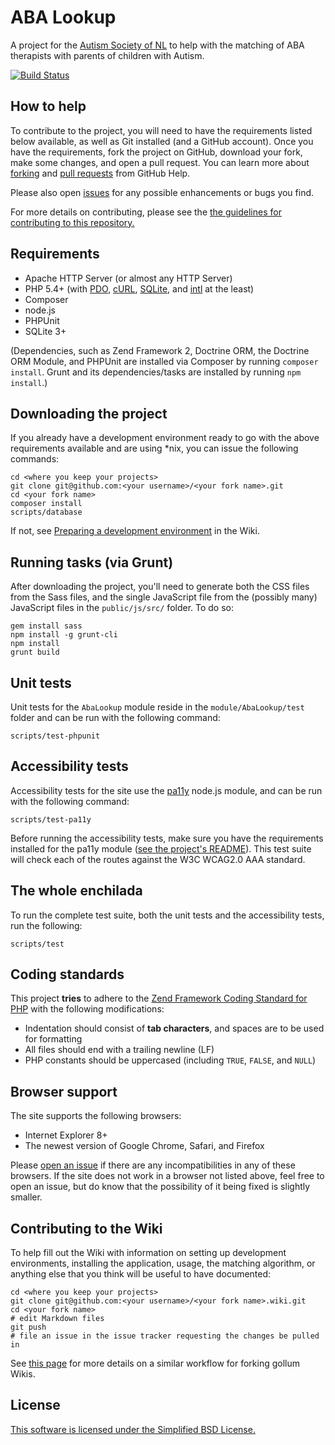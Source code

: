 ABA Lookup
==========

A project for the [Autism Society of NL] to help with the matching of ABA therapists with parents of children with Autism.

[![Build Status]][Travis]

How to help
-----------

To contribute to the project, you will need to have the requirements listed below available, as well as Git installed (and a GitHub account). Once you have the requirements, fork the project on GitHub, download your fork, make some changes, and open a pull request. You can learn more about [forking] and [pull requests] from GitHub Help.

Please also open [issues] for any possible enhancements or bugs you find.

For more details on contributing, please see the [the guidelines for contributing to this repository.](CONTRIBUTING.md)

Requirements
------------

- Apache HTTP Server (or almost any HTTP Server)
- PHP 5.4+ (with [PDO], [cURL], [SQLite], and [intl] at the least)
- Composer
- node.js
- PHPUnit
- SQLite 3+

(Dependencies, such as Zend Framework 2, Doctrine ORM, the Doctrine ORM Module, and PHPUnit are installed via Composer by running `composer install`. Grunt and its dependencies/tasks are installed by running `npm install`.)

Downloading the project
-----------------------

If you already have a development environment ready to go with the above requirements available and are using *nix, you can issue the following commands:

    cd <where you keep your projects>
    git clone git@github.com:<your username>/<your fork name>.git
    cd <your fork name>
    composer install
    scripts/database

If not, see [Preparing a development environment] in the Wiki.

Running tasks (via Grunt)
-------------------------

After downloading the project, you'll need to generate both the CSS files from the Sass files, and the single JavaScript file from the (possibly many) JavaScript files in the `public/js/src/` folder. To do so:

    gem install sass
    npm install -g grunt-cli
    npm install
    grunt build

Unit tests
----------

Unit tests for the `AbaLookup` module reside in the `module/AbaLookup/test` folder and can be run with the following command:

    scripts/test-phpunit

Accessibility tests
-------------------

Accessibility tests for the site use the [pa11y](https://github.com/nature/pa11y) node.js module, and can be run with the following command:

    scripts/test-pa11y

Before running the accessibility tests, make sure you have the requirements installed for the pa11y module ([see the project's README](https://github.com/nature/pa11y#installing)). This test suite will check each of the routes against the W3C WCAG2.0 AAA standard.

The whole enchilada
-------------------

To run the complete test suite, both the unit tests and the accessibility tests, run the following:

    scripts/test

Coding standards
----------------

This project **tries** to adhere to the [Zend Framework Coding Standard for PHP] with the following modifications:

- Indentation should consist of **tab characters**, and spaces are to be used for formatting
- All files should end with a trailing newline (LF)
- PHP constants should be uppercased (including `TRUE`, `FALSE`, and `NULL`)

Browser support
---------------

The site supports the following browsers:

- Internet Explorer 8+
- The newest version of Google Chrome, Safari, and Firefox

Please [open an issue](CONTRIBUTING.md) if there are any incompatibilities in any of these browsers. If the site does not work in a browser not listed above, feel free to open an issue, but do know that the possibility of it being fixed is slightly smaller.

Contributing to the Wiki
------------------------

To help fill out the Wiki with information on setting up development environments, installing the application, usage, the matching algorithm, or anything else that you think will be useful to have documented:

    cd <where you keep your projects>
    git clone git@github.com:<your username>/<your fork name>.wiki.git
    cd <your fork name>
    # edit Markdown files
    git push
    # file an issue in the issue tracker requesting the changes be pulled in

See [this page](http://fusiongrokker.com/post/how-you-can-contribute-to-taffy-documentation) for more details on a similar workflow for forking gollum Wikis.

License
-------

[This software is licensed under the Simplified BSD License.](LICENSE.md)

  [Autism Society of NL]:http://www.autism.nf.net/
  [Build Status]:https://travis-ci.org/MUNComputerScienceSociety/ABALookup.png
  [Travis]:https://travis-ci.org/MUNComputerScienceSociety/ABALookup
  [forking]:https://help.github.com/articles/fork-a-repo
  [pull requests]:https://help.github.com/articles/using-pull-requests
  [issues]:https://help.github.com/articles/be-social#issues
  [PDO]:http://www.php.net/manual/en/book.pdo.php
  [cURL]:http://php.net/manual/en/book.curl.php
  [SQLite]:http://php.net/manual/en/book.sqlite.php
  [intl]:http://php.net/manual/en/book.intl.php
  [Preparing a development environment]:http://git.io/jAivwA
  [Zend Framework Coding Standard for PHP]:http://framework.zend.com/wiki/display/ZFDEV2/Coding+Standards

